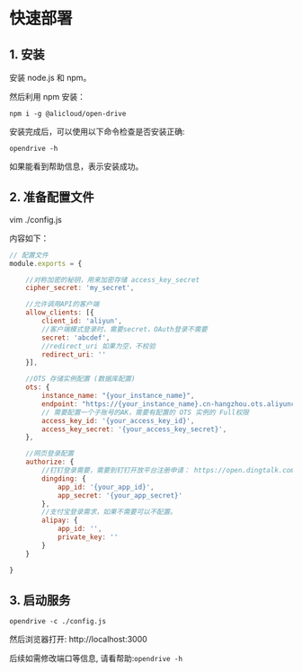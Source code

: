 # 快速部署

## 1. 安装

安装 node.js 和 npm。

然后利用 npm 安装：

```
npm i -g @alicloud/open-drive
```

安装完成后，可以使用以下命令检查是否安装正确:

```
opendrive -h
```

如果能看到帮助信息，表示安装成功。

## 2. 准备配置文件

vim ./config.js

内容如下：
```js
// 配置文件
module.exports = {

    //对称加密的秘钥，用来加密存储 access_key_secret
    cipher_secret: 'my_secret',

    //允许调用API的客户端
    allow_clients: [{
        client_id: 'aliyun',
        //客户端模式登录时，需要secret，OAuth登录不需要
        secret: 'abcdef',
        //redirect_uri 如果为空，不校验
        redirect_uri: ''
    }],

    //OTS 存储实例配置 (数据库配置)
    ots: {
        instance_name: "{your_instance_name}",
        endpoint: "https://{your_instance_name}.cn-hangzhou.ots.aliyuncs.com",
        // 需要配置一个子账号的AK，需要有配置的 OTS 实例的 Full权限
        access_key_id: '{your_access_key_id}',
        access_key_secret: '{your_access_key_secret}',
    },

    //网页登录配置
    authorize: {
        //钉钉登录需要，需要到钉钉开放平台注册申请： https://open.dingtalk.com/
        dingding: {
            app_id: '{your_app_id}',
            app_secret: '{your_app_secret}'
        },
        //支付宝登录需求，如果不需要可以不配置。
        alipay: {
            app_id: '',
            private_key: ''
        }
    }

}
```

## 3. 启动服务

```
opendrive -c ./config.js
```
然后浏览器打开: http://localhost:3000 


后续如需修改端口等信息, 请看帮助:`opendrive -h`